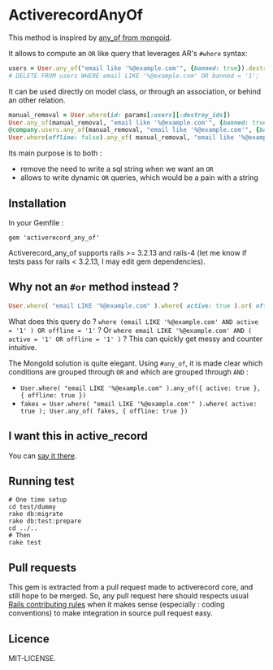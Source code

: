 # ActiverecordAnyOf

This method is inspired by [any_of from mongoid](http://two.mongoid.org/docs/querying/criteria.html#any_of).

It allows to compute an `OR` like query that leverages AR's `#where` syntax:

```ruby
users = User.any_of("email like '%@example.com'", {banned: true}).destroy_all
# DELETE FROM users WHERE email LIKE '%@example.com' OR banned = '1';
```

It can be used directly on model class, or through an association, or
behind an other relation.

```ruby
manual_removal = User.where(id: params[:users][:destroy_ids])
User.any_of(manual_removal, "email like '%@example.com'", {banned: true})
@company.users.any_of(manual_removal, "email like '%@example.com'", {banned: true})
User.where(offline: false).any_of( manual_removal, "email like '%@example.com'", {banned: true})
```

Its main purpose is to both :

* remove the need to write a sql string when we want an `OR`
* allows to write dynamic `OR` queries, which would be a pain with a string


## Installation

In your Gemfile :

```
gem 'activerecord_any_of'
```

Activerecord_any_of supports rails >= 3.2.13 and rails-4 (let me know if tests
pass for rails < 3.2.13, I may edit gem dependencies).


## Why not an `#or` method instead ?

```ruby
User.where( "email LIKE '%@example.com" ).where( active: true ).or( offline: true )
```

What does this query do ? `where (email LIKE '%@example.com' AND active = '1' ) OR offline = '1'` ? Or `where email LIKE '%@example.com' AND ( active = '1' OR offline = '1' )` ? This can quickly get messy and counter intuitive.

The MongoId solution is quite elegant. Using `#any_of`, it is made clear which conditions are grouped through `OR` and which are grouped through `AND` : 

* `User.where( "email LIKE '%@example.com" ).any_of({ active: true }, { offline: true })`
* `fakes = User.where( "email LIKE '%@example.com'" ).where( active: true ); User.any_of( fakes, { offline: true })` 


## I want this in active_record

You can [say it there](https://github.com/rails/rails/pull/10891).


## Running test

```shell
# One time setup
cd test/dummy
rake db:migrate
rake db:test:prepare
cd ../..
# Then
rake test
```


## Pull requests

This gem is extracted from a pull request made to activerecord core, and
still hope to be merged. So, any pull request here should respects usual
[Rails contributing rules](http://guides.rubyonrails.org/contributing_to_ruby_on_rails.html#contributing-to-the-rails-code)
when it makes sense (especially : coding conventions) to make integration
in source pull request easy.


## Licence

MIT-LICENSE.
